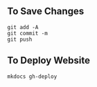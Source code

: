 ## To Save Changes
```
git add -A
git commit -m
git push
```
## To Deploy Website
```
mkdocs gh-deploy
```
